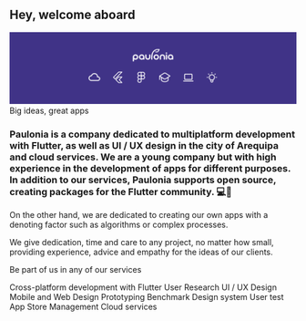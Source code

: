 ## Hey, welcome aboard
![alt text](https://github.com/jhuni45/.github/blob/main/LinkedIn.png)
Big ideas, great apps
### Paulonia is a company dedicated to multiplatform development with Flutter, as well as UI / UX design in the city of Arequipa and cloud services. We are a young company but with high experience in the development of apps for different purposes. In addition to our services, Paulonia supports open source, creating packages for the Flutter community. 💻🤳

On the other hand, we are dedicated to creating our own apps with a denoting factor such as algorithms or complex processes.

We give dedication, time and care to any project, no matter how small, providing experience, advice and empathy for the ideas of our clients.

 

Be part of us in any of our services

Cross-platform development with Flutter
User Research
UI / UX Design
Mobile and Web Design
Prototyping
Benchmark
Design system
User test
App Store Management
Cloud services
